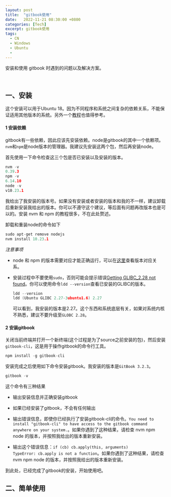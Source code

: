 ```yaml
---
layout: post
title:  "gitbook使用"
date:   2022-11-21 08:30:00 +0800
categories: [Tech]
excerpt: gitbook使用
tags:
  - CN
  - Windows
  - Ubuntu
  - 
---
```


安装和使用 gitbook 时遇到的问题以及解决方案。

<br /> 

## 一、安装

这个安装可以用于Ubuntu 18。因为不同程序和系统之间复杂的依赖关系，不能保证适用其他版本的系统。另外一个[教程](https://zhuanlan.zhihu.com/p/343053359)也值得参考。

#### 1 安装依赖

gitbook有一些依赖，因此应该先安装依赖。node是gitbook的其中一个依赖项。`nvm`和`npm`是node版本的管理器。我建议先安装这两个包，然后再安装node。

首先使用一下命令检查这三个包是否已安装以及安装的版本。

```C++
nvm -v
0.39.3
npm -v
6.14.10
node -v
v10.23.1
```

我给出了我安装的版本号。如果没有安装或者安装的版本和我的不一样，建议卸载后重新安装我给出的版本。你可以不遵守这个建议，等后面有问题再改版本也是可以的。安装 nvm 和  npm 的教程很多，不在此处赘述。

卸载和重装node的命令如下

```C++
sudo apt-get remove nodejs
nvm install 10.23.1
```

*注意事项*

* node 和 npm 的版本需要对应才能正确运行，可以在[这里](https://nodejs.org/zh-cn/download/releases/)查看版本对应关系。

* 安装过程中不要使用`sudo`，否则可能会提示错误[Getting GLIBC_2.28 not found](https://stackoverflow.com/questions/72921215/getting-glibc-2-28-not-found)。你可以使用命令`ldd --version`查看已安装的GLIBC的版本。

  ```C++
  ldd --version
  ldd (Ubuntu GLIBC 2.27-3ubuntu1.6) 2.27
  ```

  可以看到，我安装的版本是2.27。这个东西和系统底层有关，如果对系统内核不熟悉，建议不要升级至`GLOBC 2.28`。

#### 2 安装gitbook

关闭当前终端并打开一个新终端(这个过程是为了source之前安装的包)，然后安装`gitbook-cli`，这是用于操作gitbook的命令行工具。

```C++
npm install -g gitbook-cli  
```

安装完成之后使用如下命令安装gitbook。我安装的版本是`GitBook 3.2.3`。

```C++
gitbook -v
```

这个命令有三种结果

* 输出安装信息并正确安装gitbook

* 如果已经安装了gitbook，不会有任何输出
* 输出错误信息，即使你已经执行了安装gitbook-cli的命令。`You need to install "gitbook-cli" to have access to the gitbook command anywhere on your system.`。如果你遇到了这种结果，请检查 nvm npm node 的版本，并按照我给出的版本重新安装。
* 输出这个错误信息：`if (cb) cb.apply(this, arguments)                  TypeError: cb.apply is not a function`。如果你遇到了这种结果，请检查 nvm npm node 的版本，并按照我给出的版本重新安装。

到此处，已经完成了gitbook的安装，开始使用吧。



## 二、简单使用

